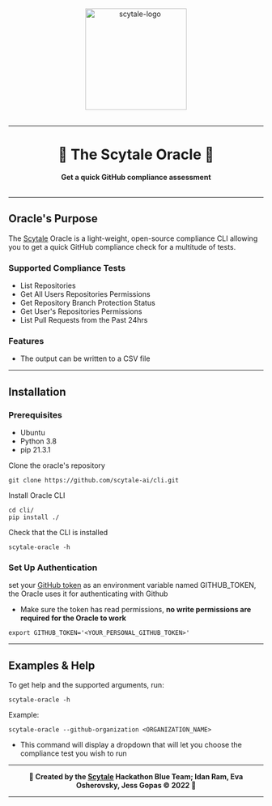 <div align="center"> 
  <br/>
  <br/>
  <a href="https://scytale.ai/">
    <img src="https://scytale.ai/wp-content/uploads/2021/07/scytale-logo.svg" alt="scytale-logo" width="200px"/>
  </a>  
  <br/>
  <br/>
  <hr/>
  <h1>🔮 The Scytale Oracle 🔮</h1>
  <strong>Get a quick GitHub compliance assessment</strong>
  <br/>
  <br/>
</div>
<hr />

## Oracle's Purpose

The [Scytale](https://scytale.ai) Oracle is a light-weight, open-source compliance CLI allowing you to get a quick GitHub compliance check for
a multitude of tests.

### Supported Compliance Tests

* List Repositories
* Get All Users Repositories Permissions
* Get Repository Branch Protection Status
* Get User's Repositories Permissions
* List Pull Requests from the Past 24hrs

### Features

* The output can be written to a CSV file

<hr />

## Installation

### Prerequisites

* Ubuntu
* Python 3.8
* pip 21.3.1

Clone the oracle's repository

```shell 
git clone https://github.com/scytale-ai/cli.git
```

Install Oracle CLI

```shell
cd cli/
pip install ./
```

Check that the CLI is installed
```shell
scytale-oracle -h
```

### Set Up Authentication

set your [GitHub token](https://github.com/settings/tokens) as an environment variable named GITHUB_TOKEN, the Oracle uses it for authenticating with Github

* Make sure the token has read permissions, **no write permissions are required for the Oracle to work**

```shell
export GITHUB_TOKEN='<YOUR_PERSONAL_GITHUB_TOKEN>'
```

<hr />

## Examples & Help

To get help and the supported arguments, run: 
```shell
scytale-oracle -h
```

Example:
```shell
scytale-oracle --github-organization <ORGANIZATION_NAME>
```
* This command will display a dropdown that will let you choose the compliance test you wish to run

<hr/>

<div align="center"> 
  <strong>
  🔮 Created by the <a href="https://scytale.ai/">Scytale</a> Hackathon Blue Team; Idan Ram, Eva Osherovsky, Jess Gopas &#169; 2022 🔮
  </strong>
</div>
<hr />